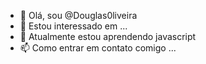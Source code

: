 - 👋 Olá, sou @Douglas0liveira
- 👀 Estou interessado em ...
- 🌱 Atualmente estou aprendendo javascript
- 📫 Como entrar em contato comigo ...
<!---
Douglas0liveira/Douglas0liveira is a ✨ special ✨ repository because its `README.md` (this file) appears on your GitHub profile.
You can click the Preview link to take a look at your changes.
--->
